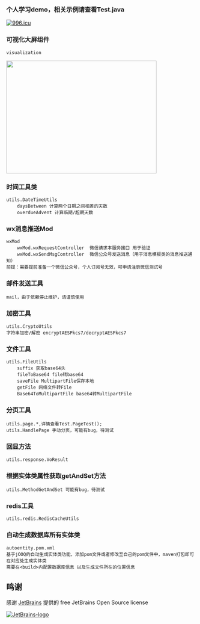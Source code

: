 ### 个人学习demo，相关示例请查看Test.java

[![996.icu](https://img.shields.io/badge/link-996.icu-red.svg)](https://996.icu)

### 可视化大屏组件
    visualization

<img src=https://p9-juejin.byteimg.com/tos-cn-i-k3u1fbpfcp/aaf0bc4ca40f44f4a2054f4e8d5260b7~tplv-k3u1fbpfcp-watermark.image width=400 height=300 />

### 时间工具类
    utils.DateTimeUtils
        daysBetween 计算两个日期之间相差的天数
        overdueAdvent 计算临期/超期天数

### wx消息推送Mod
    wxMod
        wxMod.wxRequestController  微信请求本服务接口 用于验证
        wxMod.wxSendMsgController  微信公众号发送消息（用于消息模板类的消息推送通知）
    前提：需要提前准备一个微信公众号，个人订阅号无效，可申请注册微信测试号

### 邮件发送工具
    mail，由于依赖停止维护，请谨慎使用

### 加密工具
    utils.CryptoUtils
    字符串加密/解密 encryptAESPkcs7/decryptAESPkcs7

### 文件工具
    utils.FileUtils 
        suffix 获取base64头
        fileToBase64 file转base64
        saveFile MultipartFile保存本地
        getFile 网络文件转File
        Base64ToMultipartFile base64转MultipartFile

### 分页工具
    utils.page.*,详情查看Test.PageTest();
    utils.HandlePage 手动分页，可能有bug，待测试

### 回显方法
    utils.response.VoResult

### 根据实体类属性获取getAndSet方法
    utils.MethodGetAndSet 可能有bug，待测试

### redis工具
    utils.redis.RedisCacheUtils

### 自动生成数据库所有实体类
    autoentity.pom.xml
    基于jOOQ的自动生成实体类功能，添加pom文件或者修改至自己的pom文件中，maven打包即可在对应处生成实体类
    需要在<build>内配置数据库信息 以及生成文件所在的位置信息

## 鸣谢

感谢 [JetBrains](https://www.jetbrains.com/?from=real-url) 提供的 free JetBrains Open Source license

[![JetBrains-logo](https://i.loli.net/2020/10/03/E4h5FZmSfnGIgap.png)](https://www.jetbrains.com/?from=real-url)
